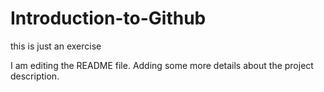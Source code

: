 # Introduction-to-Github
this is just an exercise

I am editing the README file. Adding some more details about the project description.
